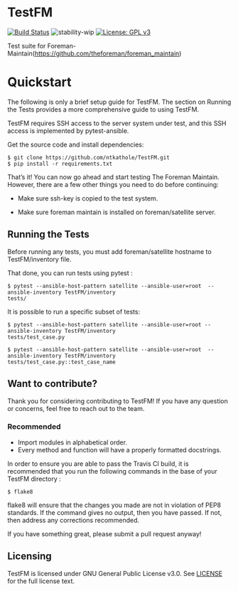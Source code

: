 TestFM
=========

[![Build Status](https://travis-ci.org/ntkathole/TestFM.svg?branch=master)](https://travis-ci.org/ntkathole/TestFM) ![stability-wip](https://img.shields.io/badge/stability-work_in_progress-lightgrey.svg) [![License: GPL v3](https://img.shields.io/badge/License-GPL%20v3-blue.svg)](https://www.gnu.org/licenses/gpl-3.0) 

Test suite for Foreman-Maintain(https://github.com/theforeman/foreman_maintain)

# Quickstart

The following is only a brief setup guide for TestFM.
The section on Running the Tests provides a more comprehensive guide to using
TestFM.

TestFM requires SSH access to the server system under test, and this SSH access
is implemented by pytest-ansible.

Get the source code and install dependencies:

    $ git clone https://github.com/ntkathole/TestFM.git
    $ pip install -r requirements.txt

That’s it! You can now go ahead and start testing The Foreman Maintain.
However, there are a few other things you need to do before continuing:

- Make sure ssh-key is copied to the test system.

- Make sure foreman maintain is installed on foreman/satellite server.

## Running the Tests

Before running any tests, you must add foreman/satellite hostname to
TestFM/inventory file.

That done, you can run tests using pytest :

    $ pytest --ansible-host-pattern satellite --ansible-user=root  --ansible-inventory TestFM/inventory
    tests/

It is possible to run a specific subset of tests:

    $ pytest --ansible-host-pattern satellite --ansible-user=root --ansible-inventory TestFM/inventory
    tests/test_case.py

    $ pytest --ansible-host-pattern satellite --ansible-user=root  --ansible-inventory TestFM/inventory
    tests/test_case.py::test_case_name

## Want to contribute?

Thank you for considering contributing to TestFM! If you have any
question or concerns, feel free to reach out to the team.

### Recommended

- Import modules in alphabetical order.
- Every method and function will have a properly formatted docstrings.


In order to ensure you are able to pass the Travis CI build,
it is recommended that you run the following commands in the base of your
TestFM directory :

    $ flake8

flake8 will ensure that the changes you made are not in violation of PEP8
standards. If the command gives no output, then you have passed. If not, then
address any corrections recommended.

If you have something great, please submit a pull request anyway!

## Licensing

TestFM is licensed under GNU General Public License v3.0. See [LICENSE](https://github.com/ntkathole/TestFM/blob/master/LICENSE) for the full license text.
